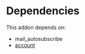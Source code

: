 # Dependencies

This addon depends on:

- mail_autosubscribe
- [account](https://github.com/bringout/oca-ocb-accounting)
